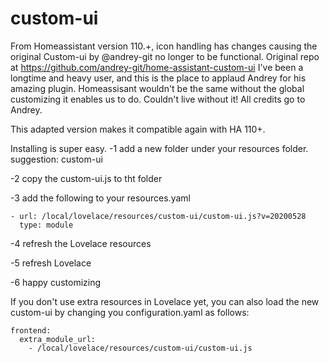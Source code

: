 # custom-ui
From Homeassistant version 110.+, icon handling has changes causing the original Custom-ui by @andrey-git no longer to be functional. Original repo at https://github.com/andrey-git/home-assistant-custom-ui
I've been a longtime and heavy user, and this is the place to applaud Andrey for his amazing plugin. Homeassisant wouldn't be the same without the global customizing it enables us to do. Couldn't live without it!
All credits go to Andrey.

This adapted version makes it compatible again with HA 110+.

Installing is super easy.
-1 add a new folder under your resources folder. suggestion: custom-ui

-2 copy the custom-ui.js to tht folder

-3 add the following to your resources.yaml
   ```
   - url: /local/lovelace/resources/custom-ui/custom-ui.js?v=20200528
     type: module
  ```

-4 refresh the Lovelace resources

-5 refresh Lovelace

-6 happy customizing

If you don't use extra resources in Lovelace yet, you can also load the new custom-ui by changing you configuration.yaml as follows:
   ```
   frontend:
     extra_module_url:
       - /local/lovelace/resources/custom-ui/custom-ui.js
   ```
